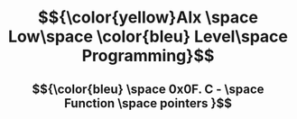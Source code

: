 # $${\color{yellow}Alx \space Low\space \color{bleu}  Level\space Programming}$$
## $${\color{bleu} \space 0x0F. C - \space Function \space pointers }$$
